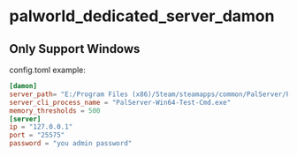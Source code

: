 # palworld_dedicated_server_damon

## Only Support Windows

config.toml example:

```toml
[damon]
server_path= "E:/Program Files (x86)/Steam/steamapps/common/PalServer/PalServer.exe"
server_cli_process_name = "PalServer-Win64-Test-Cmd.exe"
memory_thresholds = 500
[server]
ip = "127.0.0.1"
port = "25575" 
password = "you admin password"
```

